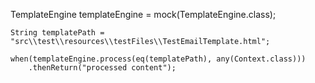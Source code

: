 TemplateEngine templateEngine = mock(TemplateEngine.class);

    String templatePath = "src\\test\\resources\\testFiles\\TestEmailTemplate.html";
    
    when(templateEngine.process(eq(templatePath), any(Context.class)))
        .thenReturn("processed content");
